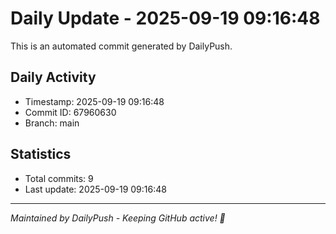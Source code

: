 # Daily Update - 2025-09-19 09:16:48

This is an automated commit generated by DailyPush.

## Daily Activity
- Timestamp: 2025-09-19 09:16:48
- Commit ID: 67960630
- Branch: main

## Statistics
- Total commits: 9
- Last update: 2025-09-19 09:16:48

---
*Maintained by DailyPush - Keeping GitHub active! 🚀*
